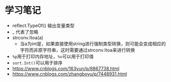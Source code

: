 #  学习笔记
- reflect.TypeOf()   输出变量类型
- _   代表了忽略
- strconv.Itoa(a)
  - 当a为int是，如果直接使用string进行强制类型转换，则可能会变成相应的字符而非原字符串，这时需要通过strconv.Itoa来进行转换
- `%p`用于打印内存地址，`%v`可以用于打印值
- `sort.Int()`可以用于排序
- https://www.cnblogs.com/163yun/p/8867738.html
- https://www.cnblogs.com/zhangboyu/p/7448931.html